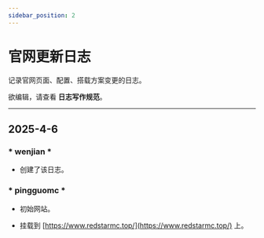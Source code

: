 ```yaml
---
sidebar_position: 2
---
```


# 官网更新日志
记录官网页面、配置、搭载方案变更的日志。

欲编辑，请查看 **日志写作规范**。

___

## 2025-4-6
	
### * wenjian *

* 创建了该日志。

### * pingguomc *

* 初始网站。

* 挂载到 [https://www.redstarmc.top/](https://www.redstarmc.top/) 上。
